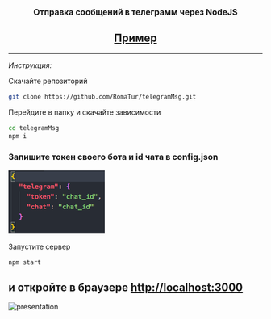 
<h3 align='center'><b>Отправка сообщений в телеграмм через NodeJS</b></h3>

<h2 align='center'>
<a href='http://romatur.xyz:3003' target='_blank'>Пример</a>
</h2>

---

*Инструкция:*

Скачайте репозиторий
``` bash
git clone https://github.com/RomaTur/telegramMsg.git
```

Перейдите в папку и скачайте зависимости
``` bash
cd telegramMsg
npm i
```

### Запишите токен своего бота и id чата в config.json

<img src="https://raw.githubusercontent.com/RomaTur/telegramMsg/master/markdown/config.png" alt="config" width='191px' height='125px'>

Запустите сервер
``` bash
npm start
```

 и откройте в браузере <a href='http://localhost:3000' target='_blank'>http://localhost:3000</a>
---

<img src="https://media.giphy.com/media/xThta3HxApJjJe56zm/giphy.gif" alt="presentation" width='480px' height='404px'>
